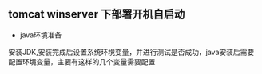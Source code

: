 ## tomcat winserver 下部署开机自启动

- java环境准备

安装JDK,安装完成后设置系统环境变量，并进行测试是否成功，java安装后需要配置环境变量，主要有这样的几个变量需要配置

